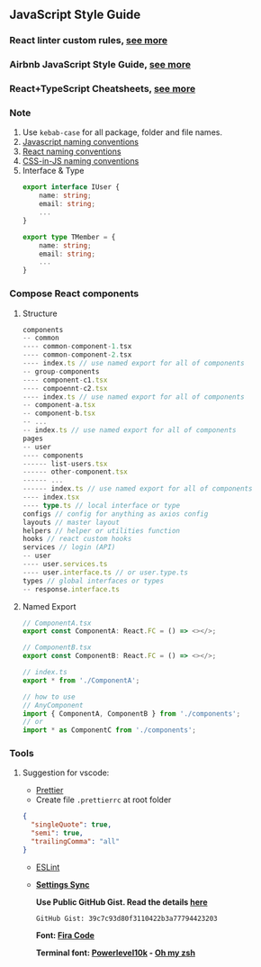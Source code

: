 ## JavaScript Style Guide

### React linter custom rules, [see more](https://github.com/vmodev11/react-test-eslint)

### Airbnb JavaScript Style Guide, [see more](https://github.com/airbnb/javascript)

### React+TypeScript Cheatsheets, [see more](https://github.com/typescript-cheatsheets/react-typescript-cheatsheet)

### Note
1. Use `kebab-case` for all package, folder and file names.
1. [Javascript naming conventions](https://github.com/airbnb/javascript#naming-conventions)
2. [React naming conventions](https://github.com/airbnb/javascript/tree/master/react#naming)
3. [CSS-in-JS naming conventions](https://github.com/airbnb/javascript/tree/master/css-in-javascript#naming)
4. Interface & Type
    ```typescript
    export interface IUser {
        name: string;
        email: string;
        ...
    }
    
    export type TMember = {
        name: string;
        email: string;
        ...
    }
    ```
### Compose React components
1. Structure
    ```typescript
    components
    -- common
    ---- common-component-1.tsx
    ---- common-component-2.tsx
    ---- index.ts // use named export for all of components
    -- group-components
    ---- component-c1.tsx
    ---- compoennt-c2.tsx
    ---- index.ts // use named export for all of components
    -- component-a.tsx
    -- component-b.tsx
    -- ...
    -- index.ts // use named export for all of components
    pages
    -- user
    ---- components
    ------ list-users.tsx
    ------ other-component.tsx
    ------ ...
    ------ index.ts // use named export for all of components
    ---- index.tsx
    ---- type.ts // local interface or type
    configs // config for anything as axios config
    layouts // master layout
    helpers // helper or utilities function
    hooks // react custom hooks
    services // login (API)
    -- user
    ---- user.services.ts
    ---- user.interface.ts // or user.type.ts
    types // global interfaces or types
    -- response.interface.ts
    ```
2. Named Export
    ```typescript
    // ComponentA.tsx
    export const ComponentA: React.FC = () => <></>;
    ```
     ```typescript
    // ComponentB.tsx
    export const ComponentB: React.FC = () => <></>;
    ```
     ```typescript
    // index.ts
    export * from './ComponentA';
    ```
    ```typescript
    // how to use
    // AnyComponent
    import { ComponentA, ComponentB } from './components';
    // or
    import * as ComponentC from './components';
    ```

### Tools
1. Suggestion for vscode:

    - [Prettier](https://marketplace.visualstudio.com/items?itemName=esbenp.prettier-vscode)
    - Create file `.prettierrc` at root folder
    ```json
    {
      "singleQuote": true,
      "semi": true,
      "trailingComma": "all"
    }

    ```
    
    - [ESLint](https://marketplace.visualstudio.com/items?itemName=dbaeumer.vscode-eslint)
    - **[Settings Sync](https://github.com/shanalikhan/code-settings-sync)**

        **Use Public GitHub Gist. Read the details [here](https://dev.to/shanalikhan/how-to-share-your-visual-studio-code-settings-and-extensions-39k)**
        
        `GitHub Gist: 39c7c93d80f3110422b3a77794423203`
        
        **Font: [Fira Code](https://github.com/tonsky/FiraCode)**
        
        **Terminal font: [Powerlevel10k](https://github.com/romkatv/powerlevel10k) - [Oh my zsh](https://github.com/ohmyzsh/ohmyzsh)**
